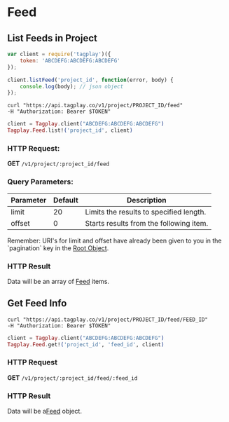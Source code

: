 # Feed


## List Feeds in Project


```javascript
var client = require('tagplay')({
	token: 'ABCDEFG:ABCDEFG:ABCDEFG'
});

client.listFeed('project_id', function(error, body) {
	console.log(body); // json object
});
```
```shell
curl "https://api.tagplay.co/v1/project/PROJECT_ID/feed"
-H "Authorization: Bearer $TOKEN"
```
```elixir
client = Tagplay.client("ABCDEFG:ABCDEFG:ABCDEFG")
Tagplay.Feed.list!('project_id', client)
```

### HTTP Request:

**GET** `/v1/project/:project_id/feed`

### Query Parameters:

Parameter | Default | Description
--------- | ------- | -----------
limit  | 20 | Limits the results to specified length.
offset |  0 | Starts results from the following item.

<aside class="success">
Remember: URI's for limit and offset have already been given to you
in the `pagination` key in the <a href="#data-objects">Root Object</a>.
</aside>

### HTTP Result

Data will be an array of [Feed](#feed) items.


## Get Feed Info

```shell
curl "https://api.tagplay.co/v1/project/PROJECT_ID/feed/FEED_ID"
-H "Authorization: Bearer $TOKEN"
```
```elixir
client = Tagplay.client("ABCDEFG:ABCDEFG:ABCDEFG")
Tagplay.Feed.get!('project_id', 'feed_id', client)
```

### HTTP Request

**GET** `/v1/project/:project_id/feed/:feed_id`

### HTTP Result

Data will be a[Feed](#feed) object.
